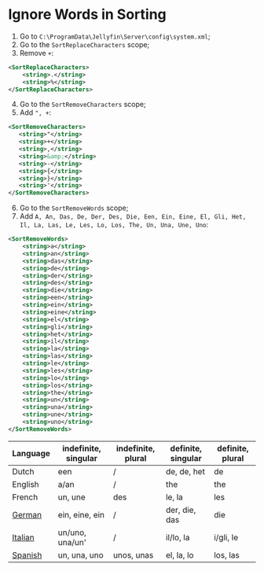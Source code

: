 # Ignore Words in Sorting

1. Go to `C:\ProgramData\Jellyfin\Server\config\system.xml`;
2. Go to the `SortReplaceCharacters` scope;
3. Remove `+`:
```xml
<SortReplaceCharacters>
    <string>.</string>
    <string>%</string>
</SortReplaceCharacters>
```
4. Go to the `SortRemoveCharacters` scope;
5. Add `", +`:
 ```xml
<SortRemoveCharacters>
    <string>"</string>
    <string>+</string>
    <string>,</string>
    <string>&amp;</string>
    <string>-</string>
    <string>{</string>
    <string>}</string>
    <string>'</string>
</SortRemoveCharacters>
```
6. Go to the `SortRemoveWords` scope;
7. Add `A, An, Das, De, Der, Des, Die, Een, Ein, Eine, El, Gli, Het, Il, La, Las, Le, Les, Lo, Los, The, Un, Una, Une, Uno`:
```xml
<SortRemoveWords>
    <string>a</string>
    <string>an</string>
    <string>das</string>
    <string>de</string>
    <string>der</string>
    <string>des</string>
    <string>die</string>
    <string>een</string>
    <string>ein</string>
    <string>eine</string>
    <string>el</string>
    <string>gli</string>
    <string>het</string>
    <string>il</string>
    <string>la</string>
    <string>las</string>
    <string>le</string>
    <string>les</string>
    <string>lo</string>
    <string>los</string>
    <string>the</string>
    <string>un</string>
    <string>una</string>
    <string>une</string>
    <string>uno</string>
</SortRemoveWords>
```

| Language                                                      | indefinite, singular | indefinite, plural | definite, singular | definite, plural |
|---------------------------------------------------------------|----------------------|--------------------|--------------------|------------------|
| Dutch                                                         | een                  | /                  | de, de, het        | de               |
| English                                                       | a/an                 | /                  | the                | the              |
| French                                                        | un, une              | des                | le, la             | les              |
| [German](https://en.wikipedia.org/wiki/German_articles)       | ein, eine, ein       | /                  | der, die, das      | die              |
| [Italian](https://en.wikipedia.org/wiki/Italian_grammar)      | un/uno, una/un'      | /                  | il/lo, la          | i/gli, le        |
| [Spanish](https://en.wikipedia.org/wiki/Spanish_determiners)  | un, una, uno         | unos, unas         | el, la, lo         | los, las         |
